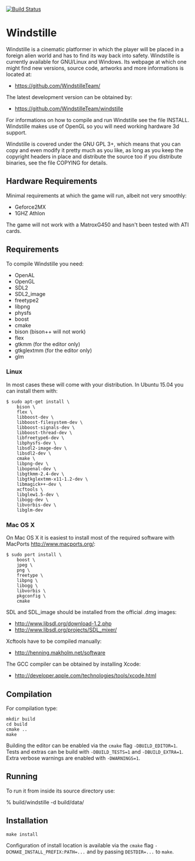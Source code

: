 [![Build Status](https://travis-ci.org/WindstilleTeam/windstille.svg?branch=master)](https://travis-ci.org/WindstilleTeam/windstille)

Windstille
==========

Windstille is a cinematic platformer in which the player will be
placed in a foreign alien world and has to find its way back into
safety. Windstille is currently available for GNU/Linux and Windows.
Its webpage at which one might find new versions, source code,
artworks and more informations is located at:

* https://github.com/WindstilleTeam/

The latest development version can be obtained by:

* https://github.com/WindstilleTeam/windstille

For informations on how to compile and run Windstille see the file
INSTALL. Windstille makes use of OpenGL so you will need working
hardware 3d support.

Windstille is covered under the GNU GPL 3+, which means that you can copy
and even modify it pretty much as you like, as long as you keep the
copyright headers in place and distribute the source too if you
distribute binaries, see the file COPYING for details.


Hardware Requirements
---------------------

Minimal requirements at which the game will run, albeit not very
smoothly:

 * Geforce2MX
 * 1GHZ Athlon

The game will not work with a MatroxG450 and hasn't been tested with
ATI cards.


Requirements
------------

To compile Windstille you need:

 * OpenAL
 * OpenGL
 * SDL2
 * SDL2_image
 * freetype2
 * libpng
 * physfs
 * boost
 * cmake
 * bison (bison++ will not work)
 * flex
 * gtkmm (for the editor only)
 * gtkglextmm (for the editor only)
 * glm

### Linux

In most cases these will come with your distribution. In Ubuntu 15.04
you can install them with:

    $ sudo apt-get install \
        bison \
        flex \
        libboost-dev \
        libboost-filesystem-dev \
        libboost-signals-dev \
        libboost-thread-dev \
        libfreetype6-dev \
        libphysfs-dev \
        libsdl2-image-dev \
        libsdl2-dev \
        cmake \
        libpng-dev \
        libopenal-dev \
        libgtkmm-2.4-dev \
        libgtkglextmm-x11-1.2-dev \
        libmagick++-dev \
        xcftools \
        libglew1.5-dev \
        libogg-dev \
        libvorbis-dev \
        libglm-dev

### Mac OS X

On Mac OS X it is easiest to install most of the required software
with MacPorts http://www.macports.org/:

    $ sudo port install \
        boost \
        jpeg \
        png \
        freetype \
        libpng \
        libogg \
        libvorbis \
        pkgconfig \
        cmake

SDL and SDL_image should be installed from the official .dmg images:

 * http://www.libsdl.org/download-1.2.php
 * http://www.libsdl.org/projects/SDL_mixer/

Xcftools have to be compiled manually:

 * http://henning.makholm.net/software

The GCC compiler can be obtained by installing Xcode:

 * http://developer.apple.com/technologies/tools/xcode.html


Compilation
-----------

For compilation type:

    mkdir build
    cd build
    cmake ..
    make

Building the editor can be enabled via the `cmake` flag
`-DBUILD_EDITOR=1`. Tests and extras can be build with
`-DBUILD_TESTS=1` and `-DBUILD_EXTRA=1`. Extra verbose warnings are
enabled with `-DWARNINGS=1`.


Running
-------

To run it from inside its source directory use:

 % build/windstille -d build/data/


Installation
------------

    make install

Configuration of install location is available via the `cmake` flag
`-DCMAKE_INSTALL_PREFIX:PATH=...` and by passing `DESTDIR=...` to
`make`.
